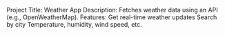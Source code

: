 Project Title: Weather App
Description: Fetches weather data using an API (e.g., OpenWeatherMap).
Features:
Get real-time weather updates
Search by city
Temperature, humidity, wind speed, etc.
